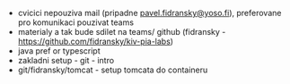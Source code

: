 - cvicici nepouziva mail (pripadne pavel.fidransky@yoso.fi), preferovane pro komunikaci pouzivat teams
- materialy a tak bude sdilet na teams/ github (fidransky - https://github.com/fidransky/kiv-pia-labs)
- java pref or typescript
- zakladni setup - git - intro
- git/fidransky/tomcat - setup tomcata do containeru
